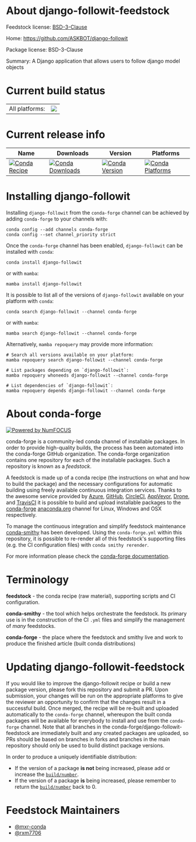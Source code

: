 About django-followit-feedstock
===============================

Feedstock license: [BSD-3-Clause](https://github.com/conda-forge/django-followit-feedstock/blob/main/LICENSE.txt)

Home: https://github.com/ASKBOT/django-followit

Package license: BSD-3-Clause

Summary: A Django application that allows users to follow django model objects

Current build status
====================


<table><tr><td>All platforms:</td>
    <td>
      <a href="https://dev.azure.com/conda-forge/feedstock-builds/_build/latest?definitionId=15137&branchName=main">
        <img src="https://dev.azure.com/conda-forge/feedstock-builds/_apis/build/status/django-followit-feedstock?branchName=main">
      </a>
    </td>
  </tr>
</table>

Current release info
====================

| Name | Downloads | Version | Platforms |
| --- | --- | --- | --- |
| [![Conda Recipe](https://img.shields.io/badge/recipe-django--followit-green.svg)](https://anaconda.org/conda-forge/django-followit) | [![Conda Downloads](https://img.shields.io/conda/dn/conda-forge/django-followit.svg)](https://anaconda.org/conda-forge/django-followit) | [![Conda Version](https://img.shields.io/conda/vn/conda-forge/django-followit.svg)](https://anaconda.org/conda-forge/django-followit) | [![Conda Platforms](https://img.shields.io/conda/pn/conda-forge/django-followit.svg)](https://anaconda.org/conda-forge/django-followit) |

Installing django-followit
==========================

Installing `django-followit` from the `conda-forge` channel can be achieved by adding `conda-forge` to your channels with:

```
conda config --add channels conda-forge
conda config --set channel_priority strict
```

Once the `conda-forge` channel has been enabled, `django-followit` can be installed with `conda`:

```
conda install django-followit
```

or with `mamba`:

```
mamba install django-followit
```

It is possible to list all of the versions of `django-followit` available on your platform with `conda`:

```
conda search django-followit --channel conda-forge
```

or with `mamba`:

```
mamba search django-followit --channel conda-forge
```

Alternatively, `mamba repoquery` may provide more information:

```
# Search all versions available on your platform:
mamba repoquery search django-followit --channel conda-forge

# List packages depending on `django-followit`:
mamba repoquery whoneeds django-followit --channel conda-forge

# List dependencies of `django-followit`:
mamba repoquery depends django-followit --channel conda-forge
```


About conda-forge
=================

[![Powered by
NumFOCUS](https://img.shields.io/badge/powered%20by-NumFOCUS-orange.svg?style=flat&colorA=E1523D&colorB=007D8A)](https://numfocus.org)

conda-forge is a community-led conda channel of installable packages.
In order to provide high-quality builds, the process has been automated into the
conda-forge GitHub organization. The conda-forge organization contains one repository
for each of the installable packages. Such a repository is known as a *feedstock*.

A feedstock is made up of a conda recipe (the instructions on what and how to build
the package) and the necessary configurations for automatic building using freely
available continuous integration services. Thanks to the awesome service provided by
[Azure](https://azure.microsoft.com/en-us/services/devops/), [GitHub](https://github.com/),
[CircleCI](https://circleci.com/), [AppVeyor](https://www.appveyor.com/),
[Drone](https://cloud.drone.io/welcome), and [TravisCI](https://travis-ci.com/)
it is possible to build and upload installable packages to the
[conda-forge](https://anaconda.org/conda-forge) [anaconda.org](https://anaconda.org/)
channel for Linux, Windows and OSX respectively.

To manage the continuous integration and simplify feedstock maintenance
[conda-smithy](https://github.com/conda-forge/conda-smithy) has been developed.
Using the ``conda-forge.yml`` within this repository, it is possible to re-render all of
this feedstock's supporting files (e.g. the CI configuration files) with ``conda smithy rerender``.

For more information please check the [conda-forge documentation](https://conda-forge.org/docs/).

Terminology
===========

**feedstock** - the conda recipe (raw material), supporting scripts and CI configuration.

**conda-smithy** - the tool which helps orchestrate the feedstock.
                   Its primary use is in the construction of the CI ``.yml`` files
                   and simplify the management of *many* feedstocks.

**conda-forge** - the place where the feedstock and smithy live and work to
                  produce the finished article (built conda distributions)


Updating django-followit-feedstock
==================================

If you would like to improve the django-followit recipe or build a new
package version, please fork this repository and submit a PR. Upon submission,
your changes will be run on the appropriate platforms to give the reviewer an
opportunity to confirm that the changes result in a successful build. Once
merged, the recipe will be re-built and uploaded automatically to the
`conda-forge` channel, whereupon the built conda packages will be available for
everybody to install and use from the `conda-forge` channel.
Note that all branches in the conda-forge/django-followit-feedstock are
immediately built and any created packages are uploaded, so PRs should be based
on branches in forks and branches in the main repository should only be used to
build distinct package versions.

In order to produce a uniquely identifiable distribution:
 * If the version of a package **is not** being increased, please add or increase
   the [``build/number``](https://docs.conda.io/projects/conda-build/en/latest/resources/define-metadata.html#build-number-and-string).
 * If the version of a package **is** being increased, please remember to return
   the [``build/number``](https://docs.conda.io/projects/conda-build/en/latest/resources/define-metadata.html#build-number-and-string)
   back to 0.

Feedstock Maintainers
=====================

* [@mxr-conda](https://github.com/mxr-conda/)
* [@rxm7706](https://github.com/rxm7706/)

